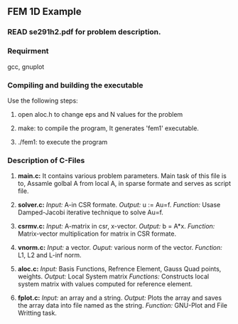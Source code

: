 ## FEM 1D Example
### READ se291h2.pdf for problem description.

### Requirment 
gcc, gnuplot

### Compiling and building the executable
Use the following steps:

1. open aloc.h to change eps and N values for the problem

2. make: to compile the program, It generates 'fem1' executable.

3. ./fem1: to execute the program


### Description of C-Files
1. **main.c:** It contains various problem parameters. Main task of this file is to,
Assamle golbal A from local A, in sparse formate and serves as script file.

2. **solver.c:** *Input:* A-in CSR formate. *Output:* u := Au=f. *Function:* Usase Damped-Jacobi iterative technique to solve Au=f.

3. **csrmv.c:** *Input:* A-matrix in csr, x-vector. *Output:* b = A*x. *Function:* Matrix-vector multiplication for matrix in CSR formate.

4. **vnorm.c:** *Input:* a vector. *Ouput:* various norm of the vector. *Function:* L1, L2 and L-inf norm.

5. **aloc.c:** *Input:* Basis Functions, Refrence Element, Gauss Quad points, weights. *Output:* Local System matrix *Functions:* Constructs local system matrix with values computed for reference element.

6. **fplot.c:** *Input:* an array and a string. *Output:* Plots the array and saves the array data into file named as the string. *Function:* GNU-Plot and File Writting task.
